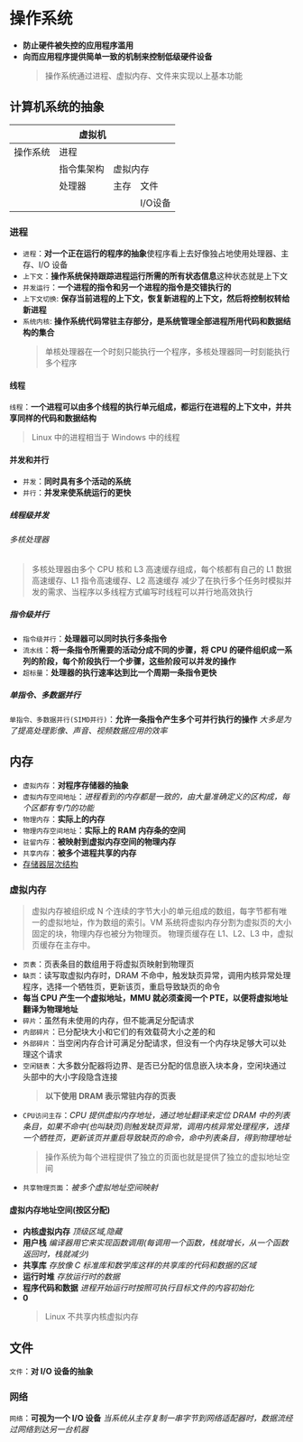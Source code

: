 # 操作系统

- **防止硬件被失控的应用程序滥用**
- **向而应用程序提供简单一致的机制来控制低级硬件设备**
  > 操作系统通过进程、虚拟内存、文件来实现以上基本功能

## 计算机系统的抽象

<table style="width:100%">
   <thead>
     <tr>
       <th colspan="4">虚拟机</th>
     </tr>
   </thead>
   <tbody>
     <tr>
       <td>操作系统</td>
       <td colspan="3">进程</td>
     </tr>
     <tr>
       <td></td>
       <td>指令集架构</td>
       <td colspan="2">虚拟内存</td>
     </tr>
     <tr>
       <td></td>
       <td>处理器</td>
       <td>主存</td>
       <td>文件</td>
     </tr>
     <tr>
       <td colspan="3"></td>
       <td>I/O设备</td>
     </tr>
   </tbody>
 </table>

### 进程

- `进程`：**对一个正在运行的程序的抽象**使程序看上去好像独占地使用处理器、主存、I/O 设备
- `上下文`：**操作系统保持跟踪进程运行所需的所有状态信息**这种状态就是上下文
- `并发运行`：**一个进程的指令和另一个进程的指令是交错执行的**
- `上下文切换`: **保存当前进程的上下文，恢复新进程的上下文，然后将控制权转给新进程**
- `系统内核`: **操作系统代码常驻主存部分，是系统管理全部进程所用代码和数据结构的集合**
  > 单核处理器在一个时刻只能执行一个程序，多核处理器同一时刻能执行多个程序

#### 线程

`线程`：**一个进程可以由多个线程的执行单元组成，都运行在进程的上下文中，并共享同样的代码和数据结构**

> Linux 中的进程相当于 Windows 中的线程

#### 并发和并行

- `并发`：**同时具有多个活动的系统**
- `并行`：**并发来使系统运行的更快**

##### 线程级并发

###### 多核处理器

> 多核处理器由多个 CPU 核和 L3 高速缓存组成，每个核都有自己的 L1 数据高速缓存、L1 指令高速缓存、L2 高速缓存
> 减少了在执行多个任务时模拟并发的需求、当程序以多线程方式编写时线程可以并行地高效执行

##### 指令级并行

- `指令级并行`：**处理器可以同时执行多条指令**
- `流水线`：**将一条指令所需要的活动分成不同的步骤，将 CPU 的硬件组织成一系列的阶段，每个阶段执行一个步骤，这些阶段可以并发的操作**
- `超标量`：**处理器的执行速率达到比一个周期一条指令更快**
  >

##### 单指令、多数据并行

`单指令、多数据并行(SIMD并行)`：**允许一条指令产生多个可并行执行的操作** _大多是为了提高处理影像、声音、视频数据应用的效率_

## 内存

- `虚拟内存`：**对程序存储器的抽象**
- `虚拟内存空间地址`：_进程看到的内存都是一致的，由大量准确定义的区构成，每个区都有专门的功能_
- `物理内存`：**实际上的内存**
- `物理内存空间地址`：**实际上的 RAM 内存条的空间**
- `驻留内存`：**被映射到虚拟内存空间的物理内存**
- `共享内存`：**被多个进程共享的内存**
- [存储器层次结构](/1.计算机基础/1.硬件.html#存储器层次结构)

### 虚拟内存

> 虚拟内存被组织成 N 个连续的字节大小的单元组成的数组，每字节都有唯一的虚拟地址，作为数组的索引。VM 系统将虚拟内存分割为虚拟页的大小固定的块，物理内存也被分为物理页。
> 物理页缓存在 L1、L2、L3 中，虚拟页缓存在主存中。


- `页表`：页表条目的数组用于将虚拟页映射到物理页
- `缺页`：读写取虚拟内存时，DRAM 不命中，触发缺页异常，调用内核异常处理程序，选择一个牺牲页，更新该页，重启导致缺页的命令
- **每当 CPU 产生一个虚拟地址，MMU 就必须查阅一个 PTE，以便将虚拟地址翻译为物理地址**
- `碎片`：虽然有未使用的内存，但不能满足分配请求
- `内部碎片`：已分配块大小和它们的有效载荷大小之差的和
- `外部碎片`：当空闲内存合计可满足分配请求，但没有一个内存块足够大可以处理这个请求
- `空闲链表`：大多数分配器将边界、是否已分配的信息嵌入块本身，空闲块通过头部中的大小字段隐含连接
  > **以下使用 DRAM 表示常驻内存的页表**
- `CPU访问主存`：_CPU 提供虚拟内存地址，通过地址翻译来定位 DRAM 中的列表条目，如果不命中(也叫缺页)则触发缺页异常，调用内核异常处理程序，选择一个牺牲页，更新该页并重启导致缺页的命令，命中列表条目，得到物理地址_
  > 操作系统为每个进程提供了独立的页面也就是提供了独立的虚拟地址空间
- `共享物理页面`：_被多个虚拟地址空间映射_

#### 虚拟内存地址空间(按区分配)

- **内核虚拟内存** _顶级区域,隐藏_
- **用户栈** _编译器用它来实现函数调用(每调用一个函数，栈就增长，从一个函数返回时，栈就减少)_
- **共享库** _存放像 C 标准库和数学库这样的共享库的代码和数据的区域_
- **运行时堆** _存放运行时的数据_
- **程序代码和数据** _进程开始运行时按照可执行目标文件的内容初始化_
- **0**
  > Linux 不共享内核虚拟内存

## 文件

`文件`：**对 I/O 设备的抽象**

### 网络

`网络`：**可视为一个 I/O 设备** _当系统从主存复制一串字节到网络适配器时，数据流经过网络到达另一台机器_
